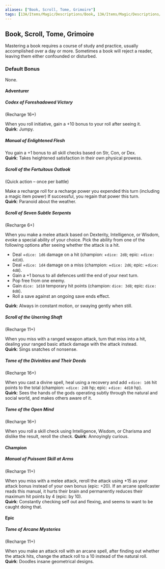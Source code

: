 ```yaml
---
aliases: ["Book, Scroll, Tome, Grimoire"]
tags: [13A/Items/Magic/Descriptions/Book, 13A/Items/Magic/Descriptions/Scroll, 13A/Items/Magic/Descriptions/Tome, 13A/Items/Magic/Descriptions/Grimoire]
---
```


## Book, Scroll, Tome, Grimoire

Mastering a book requires a course of study and practice, usually accomplished over a day or more. Sometimes a book will reject a reader, leaving them either confounded or disturbed.

### Default Bonus

None.

#### Adventurer

##### Codex of Foreshadowed Victory

(Recharge 16+)

When you roll initiative, gain a +10 bonus to your roll after seeing it.  
**Quirk**: Jumpy.

##### Manual of Enlightened Flesh

You gain a +1 bonus to all skill checks based on Str, Con, or Dex.  
**Quirk**: Takes heightened satisfaction in their own physical prowess.

##### Scroll of the Fortuitous Outlook

(Quick action – once per battle)

Make a recharge roll for a recharge power you expended this turn (including a magic item power) If successful, you regain that power this turn.  
**Quirk**: Paranoid about the weather.

##### Scroll of Seven Subtle Serpents

(Recharge 6+)

When you make a melee attack based on Dexterity, Intelligence, or Wisdom, evoke a special ability of your choice. Pick the ability from one of the following options after seeing whether the attack is a hit.

-   Deal +`dice: 1d6` damage on a hit (champion: +`dice: 2d8`; epic: +`dice: 4d10`).
-   Deal +`dice: 1d4` damage on a miss (champion: +`dice: 2d6`; epic: +`dice: 4d8`).
-   Gain a +1 bonus to all defences until the end of your next turn.
-   Pop free from one enemy.
-   Gain `dice: 1d10` temporary hit points (champion: `dice: 3d8`; epic: `dice: 8d8`).
-   Roll a save against an ongoing save ends effect.

**Quirk**: Always in constant motion, or swaying gently when still.

##### Scroll of the Unerring Shaft

(Recharge 11+)

When you miss with a ranged weapon attack, turn that miss into a hit, dealing your ranged basic attack damage with the attack instead.  
**Quirk**: Sings snatches of nonsense.

##### Tome of the Divinities and Their Deeds

(Recharge 16+)

When you cast a divine spell, heal using a recovery and add +`dice: 1d6` hit points to the total (champion: +`dice: 2d8` hp; epic: +`dice: 4d10` hp).  
**Quirk**: Sees the hands of the gods operating subtly through the natural and social world, and makes others aware of it.

##### Tome of the Open Mind

(Recharge 16+)

When you roll a skill check using Intelligence, Wisdom, or Charisma and dislike the result, reroll the check. **Quirk**: Annoyingly curious.

#### Champion

##### Manual of Puissant Skill at Arms

(Recharge 11+)

When you miss with a melee attack, reroll the attack using +15 as your attack bonus instead of your own bonus (epic: +20). If an arcane spellcaster reads this manual, it hurts their brain and permanently reduces their maximum hit points by 4 (epic: by 10).  
**Quirk**: Constantly checking self out and flexing, and seems to want to be caught doing that.

#### Epic

##### Tome of Arcane Mysteries

(Recharge 11+)

When you make an attack roll with an arcane spell, after finding out whether the attack hits, change the attack roll to a 10 instead of the natural roll. **Quirk**: Doodles insane geometrical designs.
